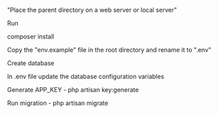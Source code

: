 "Place the parent directory on a web server or local server"


Run

composer install


Copy the "env.example" file in the root directory and rename it to ".env"


Create database


In .env file update the database configuration variables


Generate APP_KEY - php artisan key:generate


Run migration - php artisan migrate 

  



